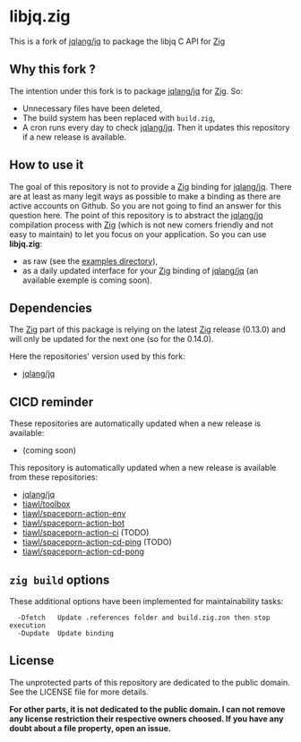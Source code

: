 # libjq.zig

This is a fork of [jqlang/jq][1] to package the libjq C API for [Zig][2]

## Why this fork ?

The intention under this fork is to package [jqlang/jq][1] for [Zig][2]. So:
* Unnecessary files have been deleted,
* The build system has been replaced with `build.zig`,
* A cron runs every day to check [jqlang/jq][1]. Then it updates this repository if a new release is available.

## How to use it

The goal of this repository is not to provide a [Zig][2] binding for [jqlang/jq][1]. There are at least as many legit ways as possible to make a binding as there are active accounts on Github. So you are not going to find an answer for this question here. The point of this repository is to abstract the [jqlang/jq][1] compilation process with [Zig][2] (which is not new comers friendly and not easy to maintain) to let you focus on your application. So you can use **libjq.zig**:
- as raw (see the [examples directory](https://github.com/tiawl/libjq.zig/blob/trunk/examples)),
- as a daily updated interface for your [Zig][2] binding of [jqlang/jq][1] (an available exemple is coming soon).

## Dependencies

The [Zig][2] part of this package is relying on the latest [Zig][2] release (0.13.0) and will only be updated for the next one (so for the 0.14.0).

Here the repositories' version used by this fork:
* [jqlang/jq](https://github.com/tiawl/libjq.zig/blob/trunk/.references/jq)

## CICD reminder

These repositories are automatically updated when a new release is available:
* (coming soon)

This repository is automatically updated when a new release is available from these repositories:
* [jqlang/jq][1]
* [tiawl/toolbox][3]
* [tiawl/spaceporn-action-env][8]
* [tiawl/spaceporn-action-bot][4]
* [tiawl/spaceporn-action-ci][5] (TODO)
* [tiawl/spaceporn-action-cd-ping][6] (TODO)
* [tiawl/spaceporn-action-cd-pong][7]

## `zig build` options

These additional options have been implemented for maintainability tasks:
```
  -Dfetch   Update .references folder and build.zig.zon then stop execution
  -Dupdate  Update binding
```

## License

The unprotected parts of this repository are dedicated to the public domain. See the LICENSE file for more details.

**For other parts, it is not dedicated to the public domain. I can not remove any license restriction their respective owners choosed. If you have any doubt about a file property, open an issue.**

[1]:https://github.com/jqlang/jq
[2]:https://github.com/ziglang/zig
[3]:https://github.com/tiawl/toolbox
[4]:https://github.com/tiawl/spaceporn-action-bot
[5]:https://github.com/tiawl/spaceporn-action-ci
[6]:https://github.com/tiawl/spaceporn-action-cd-ping
[7]:https://github.com/tiawl/spaceporn-action-cd-pong
[8]:https://github.com/tiawl/spaceporn-action-env
